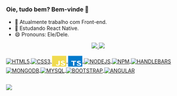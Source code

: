 ### Oie, tudo bem? Bem-vinde 👋

- 💼 Atualmente trabalho com Front-end.
- 📖 Estudando React Native.
- 😄 Pronouns: Ele/Dele.

<!--  STATS AND LANGUAGES  -->
<div align="center">
  <a href="https://github.com/LucasMendes013">
  <img height="180em" src="https://github-readme-stats.vercel.app/api?username=lucasmendes013&show_icons=true&theme=OrigamidNext&include_all_commits=true&count_private=true"/>
  <img height="180em" src="https://github-readme-stats.vercel.app/api/top-langs/?username=lucasmendes013&layout=compact&langs_count=7&theme=OrigamidNext"/>
</div>


<!--  IMAGES  -->  
<div style="display: inline_block"><br>
  <img align="center" alt="HTML5" height="30" width="40" src="https://cdn.jsdelivr.net/gh/devicons/devicon/icons/html5/html5-original.svg">
  <img align="center" alt="CSS3" height="30" width="40" src="https://cdn.jsdelivr.net/gh/devicons/devicon/icons/css3/css3-original.svg"> 
  <img align="center" alt="JAVASCRIPT" height="30" width="40" src="https://raw.githubusercontent.com/devicons/devicon/master/icons/javascript/javascript-plain.svg">
  <img align="center" alt="TYPESCRIPT" height="30" width="40" src="https://raw.githubusercontent.com/devicons/devicon/master/icons/typescript/typescript-plain.svg">
  <img align="center" alt="NODEJS" height="30" width="40" src="https://cdn.jsdelivr.net/gh/devicons/devicon/icons/nodejs/nodejs-original.svg">
  <img align="center" alt="NPM" height="30" width="40" src="https://cdn.jsdelivr.net/gh/devicons/devicon/icons/npm/npm-original-wordmark.svg">
  <img align="center" alt="HANDLEBARS" height="30" width="40" src="https://cdn.jsdelivr.net/gh/devicons/devicon/icons/handlebars/handlebars-original.svg"> 
  <img align="center" alt="MONGODB" height="30" width="40" src="https://cdn.jsdelivr.net/gh/devicons/devicon/icons/mongodb/mongodb-original.svg">
  <img align="center" alt="MYSQL" height="30" width="40" src="https://cdn.jsdelivr.net/gh/devicons/devicon/icons/mysql/mysql-original.svg">
  <img align="center" alt="BOOTSTRAP" height="30" width="40" src="https://cdn.jsdelivr.net/gh/devicons/devicon/icons/bootstrap/bootstrap-original.svg">
  <img align="center" alt="ANGULAR" height="30" width="40" src="https://cdn.jsdelivr.net/gh/devicons/devicon/icons/angularjs/angularjs-original.svg">
  
          
<!--   <iframe align="center" alt="BOOTSTRAP" height="30" width="40" src="https://giphy.com/embed/Q5Ra0QQUpPYdlFmFrj">
  <iframe align="center" src="https://giphy.com/embed/Q5Ra0QQUpPYdlFmFrj" width="480" height="480" frameBorder="0" class="giphy-embed" allowFullScreen></iframe><p><a href="https://giphy.com/gifs/party-cat-catjam-jam-Q5Ra0QQUpPYdlFmFrj">via GIPHY</a></p>
    Add this ![ Alt text](https://giphy.com/embed/Q5Ra0QQUpPYdlFmFrj.gif) / ! [](name-of-gif-file. gif)
 -->

</div>

##
  
<div>
<!--       <a href="https://www.youtube.com/channel/UC_-uuuZbY0AAt9CViNzvc-Q" target="_blank"><img src="https://img.shields.io/badge/YouTube-FF0000?style=for-the-badge&logo=youtube&logoColor=white" target="_blank"></a>
        <a href="https://instagram.com/rafaballerini" target="_blank"><img src="https://img.shields.io/badge/-Instagram-%23E4405F?style=for-the-badge&logo=instagram&logoColor=white" target="_blank"></a>
        <a href="https://www.twitch.tv/rafaballerinii" target="_blank"><img src="https://img.shields.io/badge/Twitch-9146FF?style=for-the-badge&logo=twitch&logoColor=white" target="_blank"></a>
       <a href="https://discord.gg/wagxzStdcR" target="_blank"><img src="https://img.shields.io/badge/Discord-7289DA?style=for-the-badge&logo=discord&logoColor=white" target="_blank"></a> 
        <a href = "mailto:contatorafaballerini@gmail.com"><img src="https://img.shields.io/badge/-Gmail-%23333?style=for-the-badge&logo=gmail&logoColor=white" target="_blank"></a> -->
        <a href="https://www.linkedin.com/in/lucas-mendes-9ba13b210/" target="_blank"><img src="https://img.shields.io/badge/-LinkedIn-%230077B5?style=for-the-badge&logo=linkedin&logoColor=white" target="_blank"></a> 
  </div>
  
